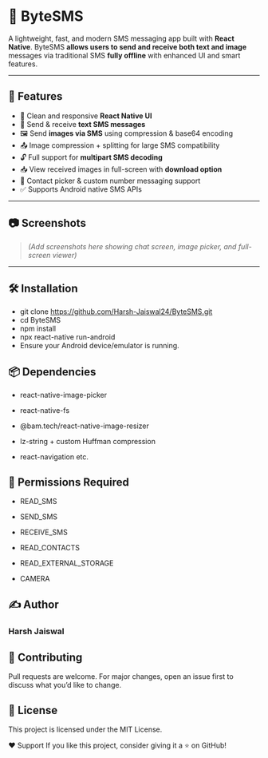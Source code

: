 # 📩 ByteSMS

A lightweight, fast, and modern SMS messaging app built with **React Native**. ByteSMS **allows users to send and receive both text and image** messages via traditional SMS **fully offline** with enhanced UI and smart features.

---

## 🚀 Features

- 📱 Clean and responsive **React Native UI**
- 💬 Send & receive **text SMS messages**
- 🖼️ Send **images via SMS** using compression & base64 encoding
- 📤 Image compression + splitting for large SMS compatibility
- 🔓 Full support for **multipart SMS decoding**
- 📥 View received images in full-screen with **download option**
- 📇 Contact picker & custom number messaging support
- ✅ Supports Android native SMS APIs

---

## 📷 Screenshots

> _(Add screenshots here showing chat screen, image picker, and full-screen viewer)_

---

## 🛠️ Installation


- git clone https://github.com/Harsh-Jaiswal24/ByteSMS.git
- cd ByteSMS
- npm install
- npx react-native run-android
- Ensure your Android device/emulator is running.

## 📦 Dependencies
- react-native-image-picker

- react-native-fs

- @bam.tech/react-native-image-resizer

- lz-string + custom Huffman compression

- react-navigation etc.

## 🔐 Permissions Required

- READ_SMS

- SEND_SMS

- RECEIVE_SMS

- READ_CONTACTS

- READ_EXTERNAL_STORAGE

- CAMERA



## ✍️ Author
 ### Harsh Jaiswal


## 🤝 Contributing
Pull requests are welcome. For major changes, open an issue first to discuss what you’d like to change.


## 📄 License
This project is licensed under the MIT License.


❤️ Support
If you like this project, consider giving it a ⭐️ on GitHub!

